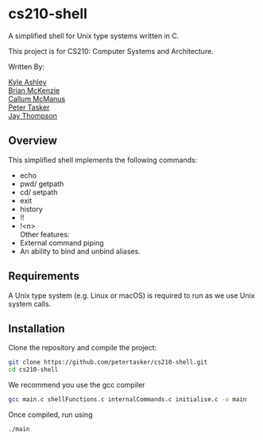 # cs210-shell

A simplified shell for Unix type systems written in C.  

This project is for CS210: Computer Systems and Architecture.  

Written By:  

[Kyle Ashley](https://github.com/Ziggyzag07)<br>
[Brian McKenzie](https://github.com/BrianSMckenzie)<br>
[Callum McManus](https://github.com/Callumxm)<br>
[Peter Tasker](https://github.com/petertasker)<br>
[Jay Thompson](https://github.com/nosferatuus)<br>

## Overview

This simplified shell implements the following commands:
* echo <br>
* pwd/ getpath <br>
* cd/ setpath <br>
* exit <br>
* history
* !!
* !\<n\> <br>
Other features:
* External command piping
* An ability to bind and unbind aliases.

## Requirements

A Unix type system (e.g. Linux or macOS) is required to run as we use Unix system calls.

## Installation

Clone the repository and compile the project:
```bash
git clone https://github.com/petertasker/cs210-shell.git
cd cs210-shell
```
We recommend you use the gcc compiler
```bash
gcc main.c shellFunctions.c internalCommands.c initialise.c -o main
```

Once compiled, run using
```bash
./main
```
